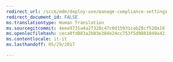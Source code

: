 ```yaml
---
redirect_url: /sccm/mdm/deploy-use/manage-compliance-settings
redirect_document_id: FALSE
ms.translationtype: Human Translation
ms.sourcegitcommit: 4eee9731a4a27328c47c0d15931cab28cf520a18
ms.openlocfilehash: ceca0fd883a2b03e384e24cc753f5d9801049a42
ms.contentlocale: it-it
ms.lasthandoff: 05/29/2017

---
```


